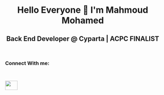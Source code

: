 <h1 align="center"> Hello Everyone 👋 I'm Mahmoud Mohamed</h1>
<h2 align="center">Back End Developer @ Cyparta | ACPC FINALIST</h2>
<br>
<h3> Connect With me:</h3>
<br>
<p align="left">
<a href="https://www.linkedin.com/in/mahmoudmohamed572000/" target="blank">
<img align="center" src="https://raw.githubusercontent.com/rahuldkjain/github-profile-readme-generator/master/src/images/icons/Social/linked-in-alt.svg" height="30" width="40" /></a> &nbsp;&nbsp;
